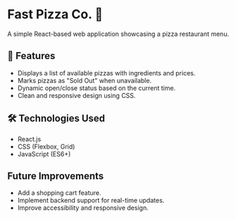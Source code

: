 # Fast Pizza Co. 🍕

A simple React-based web application showcasing a pizza restaurant menu.

## 🚀 Features
- Displays a list of available pizzas with ingredients and prices.
- Marks pizzas as "Sold Out" when unavailable.
- Dynamic open/close status based on the current time.
- Clean and responsive design using CSS.

## 🛠️ Technologies Used
- React.js
- CSS (Flexbox, Grid)
- JavaScript (ES6+)

## Future Improvements
- Add a shopping cart feature.
- Implement backend support for real-time updates.
- Improve accessibility and responsive design.
